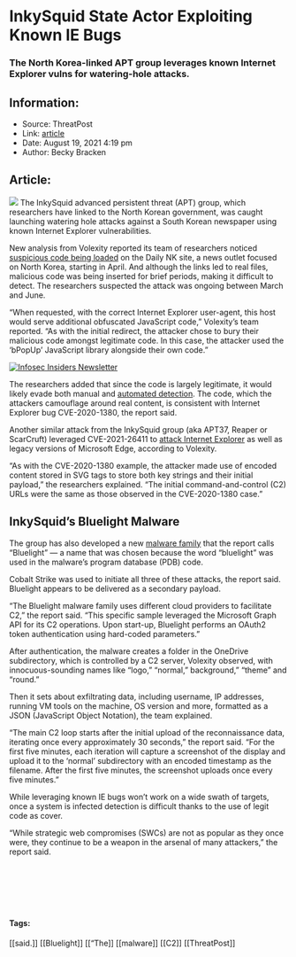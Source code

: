 # InkySquid State Actor Exploiting Known IE Bugs
### The North Korea-linked APT group leverages known Internet Explorer vulns for watering-hole attacks.

## Information:
+ Source: ThreatPost
+ Link: [article](https://kasperskycontenthub.com/threatpost-global/?p=168833)
+ Date: August 19, 2021  4:19 pm
+ Author: Becky Bracken


## Article:
![](https://media.threatpost.com/wp-content/uploads/sites/103/2021/08/19161746/squid-e1629404306640.jpg)
The InkySquid advanced persistent threat (APT) group, which researchers have linked to the North Korean government, was caught launching watering hole attacks against a South Korean newspaper using known Internet Explorer vulnerabilities.


New analysis from Volexity reported its team of researchers noticed [suspicious code being loaded](https://www.volexity.com/blog/2021/08/17/north-korean-apt-inkysquid-infects-victims-using-browser-exploits/) on the Daily NK site, a news outlet focused on North Korea, starting in April. And although the links led to real files, malicious code was being inserted for brief periods, making it difficult to detect. The researchers suspected the attack was ongoing between March and June.


“When requested, with the correct Internet Explorer user-agent, this host would serve additional obfuscated JavaScript code,” Volexity’s team reported. “As with the initial redirect, the attacker chose to bury their malicious code amongst legitimate code. In this case, the attacker used the ‘bPopUp’ JavaScript library alongside their own code.”


[![Infosec Insiders Newsletter](https://media.threatpost.com/wp-content/uploads/sites/103/2021/07/10165815/infosec_insiders_in_article_promo.png)](https://threatpost.com/infosec-insider-subscription-page/?utm_source=ART&utm_medium=ART&utm_campaign=InfosecInsiders_Newsletter_Promo/)


The researchers added that since the code is largely legitimate, it would likely evade both manual and [automated detection](https://threatpost.com/security-risks-cloud/168754/). The code, which the attackers camouflage around real content, is consistent with Internet Explorer bug CVE-2020-1380, the report said.


Another similar attack from the InkySquid group (aka APT37, Reaper or ScarCruft) leveraged CVE-2021-26411 to [attack Internet Explorer](https://threatpost.com/exploited-windows-zero-day-patch/168539/) as well as legacy versions of Microsoft Edge, according to Volexity.


“As with the CVE-2020-1380 example, the attacker made use of encoded content stored in SVG tags to store both key strings and their initial payload,” the researchers explained. “The initial command-and-control (C2) URLs were the same as those observed in the CVE-2020-1380 case.”


**InkySquid’s Bluelight Malware**
---------------------------------


The group has also developed a new [malware family](https://threatpost.com/malware-makers-using-exotic-programming-languages/168117/) that the report calls “Bluelight” — a name that was chosen because the word “bluelight” was used in the malware’s program database (PDB) code.


Cobalt Strike was used to initiate all three of these attacks, the report said. Bluelight appears to be delivered as a secondary payload.


“The Bluelight malware family uses different cloud providers to facilitate C2,” the report said. “This specific sample leveraged the Microsoft Graph API for its C2 operations. Upon start-up, Bluelight performs an OAuth2 token authentication using hard-coded parameters.”


After authentication, the malware creates a folder in the OneDrive subdirectory, which is controlled by a C2 server, Volexity observed, with innocuous-sounding names like “logo,” “normal,” background,” “theme” and “round.”


Then it sets about exfiltrating data, including username, IP addresses, running VM tools on the machine, OS version and more, formatted as a JSON (JavaScript Object Notation), the team explained.


“The main C2 loop starts after the initial upload of the reconnaissance data, iterating once every approximately 30 seconds,” the report said. “For the first five minutes, each iteration will capture a screenshot of the display and upload it to the ‘normal’ subdirectory with an encoded timestamp as the filename. After the first five minutes, the screenshot uploads once every five minutes.”


While leveraging known IE bugs won’t work on a wide swath of targets, once a system is infected detection is difficult thanks to the use of legit code as cover.


“While strategic web compromises (SWCs) are not as popular as they once were, they continue to be a weapon in the arsenal of many attackers,” the report said.


 


 


 




#### Tags:
[[said.]] [[Bluelight]] [[“The]] [[malware]] [[C2]] [[ThreatPost]]
